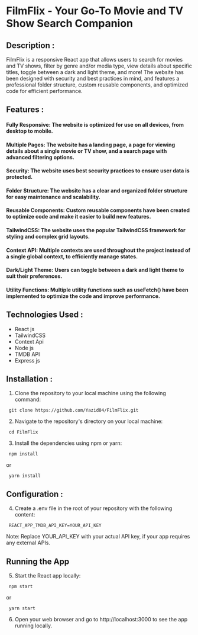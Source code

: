 # FilmFlix - Your Go-To Movie and TV Show Search Companion

## Description : 
FilmFlix is a responsive React app that allows users to search for movies and TV shows, filter by genre and/or media type, view details about specific titles, toggle between a dark and light theme, and more! The website has been designed with security and best practices in mind, and features a professional folder structure, custom reusable components, and optimized code for efficient performance.    
   
   
   
  ## Features : 
  #### Fully Responsive: The website is optimized for use on all devices, from desktop to mobile.
  ####  Multiple Pages: The website has a landing page, a page for viewing details about a single movie or TV show, and a search page with advanced filtering options.   
  ####  Security: The website uses best security practices to ensure user data is protected.  
  ####  Folder Structure: The website has a clear and organized folder structure for easy maintenance and scalability.  
  ####  Reusable Components: Custom reusable components have been created to optimize code and make it easier to build new features.  
  #### TailwindCSS: The website uses the popular TailwindCSS framework for styling and complex grid layouts.  
  ####  Context API: Multiple contexts are used throughout the project instead of a single global context, to efficiently manage states.  
  ####  Dark/Light Theme: Users can toggle between a dark and light theme to suit their preferences.  
  ####  Utility Functions: Multiple utility functions such as useFetch() have been implemented to optimize the code and improve performance.  
   
   
   
  ## Technologies Used :
  * React js
  * TailwindCSS
  * Context Api
  * Node js
  * TMDB API
  * Express js


  ## Installation :
  1. Clone the repository to your local machine using the following command:  
  ```  
   git clone https://github.com/Yazid04/FilmFlix.git
  ```  
  2. Navigate to the repository's directory on your local machine:
  ```  
   cd FilmFlix    
  ```  
  3. Install the dependencies using npm or yarn:   
  ```  
   npm install  
  ```  
   or  
   ```  
    yarn install  
   ```  

  ## Configuration : 
  4. Create a .env file in the root of your repository with the following content:
  ```
   REACT_APP_TMDB_API_KEY=YOUR_API_KEY
  ```
  Note: Replace YOUR_API_KEY with your actual API key, if your app requires any external APIs.
  
  ## Running the App
  5. Start the React app locally:
  ```
   npm start
  ```
   or 
  ```
   yarn start
  ```
  6. Open your web browser and go to http://localhost:3000 to see the app running locally.
